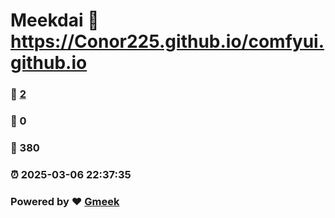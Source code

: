 # Meekdai :link: https://Conor225.github.io/comfyui.github.io 
### :page_facing_up: [2](https://Conor225.github.io/comfyui.github.io/tag.html) 
### :speech_balloon: 0 
### :hibiscus: 380 
### :alarm_clock: 2025-03-06 22:37:35 
### Powered by :heart: [Gmeek](https://github.com/Meekdai/Gmeek)
